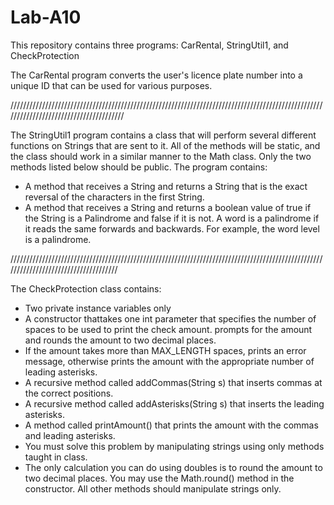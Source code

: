 # Lab-A10
This repository contains three programs: CarRental, StringUtil1, and CheckProtection

The CarRental program converts the user's licence plate number into a unique ID that can be used for various purposes.

///////////////////////////////////////////////////////////////////////////////////////////////////////////////////////////////////////

The StringUtil1 program contains a class that will perform several different functions on Strings that are sent to it. All of the methods will be static, and the class should work in a similar manner to the Math class. Only the two methods listed below should be public.
The program contains:
  - A method that receives a String and returns a String that is the exact reversal of the characters in the first String.
  - A method that receives a String and returns a boolean value of true if the String is a Palindrome and false if it is not. A word is a     palindrome if it reads the same forwards and backwards. For example, the word level is a palindrome.
  
/////////////////////////////////////////////////////////////////////////////////////////////////////////////////////////////////////

The CheckProtection class contains:
  - Two private instance variables only
  - A constructor thattakes one int parameter that specifies the number of spaces to be used to print the check amount.
    prompts for the amount and rounds the amount to two decimal places.
  - If the amount takes more than MAX_LENGTH spaces, prints an error message, otherwise prints the amount with the appropriate number of       leading asterisks.
  - A recursive method called addCommas(String s) that inserts commas at the correct positions.
  - A recursive method called addAsterisks(String s) that inserts the leading asterisks.
  - A method called printAmount() that prints the amount with the commas and leading asterisks.
  - You must solve this problem by manipulating strings using only methods taught in class.
  - The only calculation you can do using doubles is to round the amount to two decimal places. You may use the Math.round() method in the     constructor. All other methods should manipulate strings only.
  
